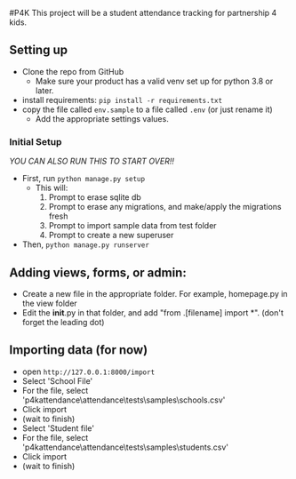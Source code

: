 #P4K
This project will be a student attendance tracking for partnership 4 kids. 

## Setting up
- Clone the repo from GitHub
  - Make sure your product has a valid venv set up for python 3.8 or later.
- install requirements: `pip install -r requirements.txt`
- copy the file called `env.sample` to a file called `.env` (or just rename it)
  - Add the appropriate settings values.
  
### Initial Setup
*YOU CAN ALSO RUN THIS TO START OVER!!*
- First, run `python manage.py setup` 
  - This will:
    1. Prompt to erase sqlite db 
    2. Prompt to erase any migrations, and make/apply the migrations fresh
    3. Prompt to import sample data from test folder
    4. Prompt to create a new superuser
- Then, `python manage.py runserver`

## Adding views, forms, or admin:
- Create a new file in the appropriate folder. For example, homepage.py in the view folder
- Edit the __init__.py in that folder, and add "from .[filename] import *".  (don't forget the leading dot)

## Importing data (for now)
- open `http://127.0.0.1:8000/import`
- Select 'School File'
- For the file, select 'p4kattendance\attendance\tests\samples\schools.csv'
- Click import
- (wait to finish)
- Select 'Student file'
- For the file, select 'p4kattendance\attendance\tests\samples\students.csv'
- Click import
- (wait to finish)